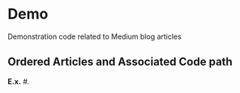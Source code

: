 # Demo
Demonstration code related to Medium blog articles

## Ordered Articles and Associated Code path
**E.x.** *#. <title> - path/to/file; link to article*

1. Effective Data Visualization - notebook/01_kpy_explorations.ipynb; 
https://towardsdatascience.com/effective-data-visualization-ef30ae560961

2. Feature Eningeering for Numerical Data - notebook/02_kpy_feature_engineering.ipynb;
https://towardsdatascience.com/feature-engineering-for-numerical-data-e20167ec18

3. Getting Started with Feature Selection - notebook/03_kpy_feature_selection.ipynb;
https://towardsdatascience.com/getting-started-with-feature-selection-3ecfb4957fd4


PyTrix Series
1. Vectorization in Python - Pytrix/pytrix_vectorization.ipynb; 
https://towardsdatascience.com/vectorization-in-python-46486819d3a

2. Working with Numpy Arrays;
Link to follow... 
